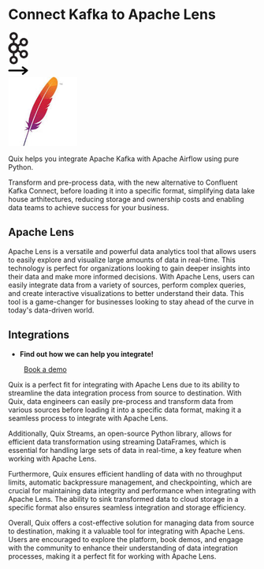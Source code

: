 # Connect Kafka to Apache Lens

<div class="connect-images cards blog-grid-card" markdown>
<div>
<img src="../images/kafka_logo.png" width="40px" />
</div>
<div>
<img src="../images/arrow.svg" width="40px" />
</div>
<div>
<img src="./images/apache-lens_1.jpg" />
</div>
</div>

Quix helps you integrate Apache Kafka with Apache Airflow using pure Python.

Transform and pre-process data, with the new alternative to Confluent Kafka Connect, before loading it into a specific format, simplifying data lake house arthitectures, reducing storage and ownership costs and enabling data teams to achieve success for your business.

## Apache Lens

Apache Lens is a versatile and powerful data analytics tool that allows users to easily explore and visualize large amounts of data in real-time. This technology is perfect for organizations looking to gain deeper insights into their data and make more informed decisions. With Apache Lens, users can easily integrate data from a variety of sources, perform complex queries, and create interactive visualizations to better understand their data. This tool is a game-changer for businesses looking to stay ahead of the curve in today's data-driven world.

## Integrations

<div class="grid cards" markdown>

- __Find out how we can help you integrate!__

    <a class="md-button md-button--primary" href="https://share.hsforms.com/1iW0TmZzKQMChk0lxd_tGiw4yjw2?__hstc=175542013.2303933fbd746c0ac86d9ccbe9bc9100.1728383268831.1729603416735.1729620918855.31&__hssc=175542013.1.1729620918855&__hsfp=2132701734" target="_blank" style="margin:.5rem;">Book a demo</a>

</div>


Quix is a perfect fit for integrating with Apache Lens due to its ability to streamline the data integration process from source to destination. With Quix, data engineers can easily pre-process and transform data from various sources before loading it into a specific data format, making it a seamless process to integrate with Apache Lens.

Additionally, Quix Streams, an open-source Python library, allows for efficient data transformation using streaming DataFrames, which is essential for handling large sets of data in real-time, a key feature when working with Apache Lens.

Furthermore, Quix ensures efficient handling of data with no throughput limits, automatic backpressure management, and checkpointing, which are crucial for maintaining data integrity and performance when integrating with Apache Lens. The ability to sink transformed data to cloud storage in a specific format also ensures seamless integration and storage efficiency.

Overall, Quix offers a cost-effective solution for managing data from source to destination, making it a valuable tool for integrating with Apache Lens. Users are encouraged to explore the platform, book demos, and engage with the community to enhance their understanding of data integration processes, making it a perfect fit for working with Apache Lens.

